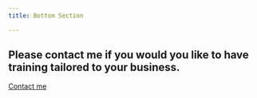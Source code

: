 ```yaml
---
title: Bottom Section

---
```

<h2 class="title is-size-6">Please contact me if you would you like to have training tailored to your business.</h2>

<a class="button" href="/en/contact" target="_self">Contact me</a>